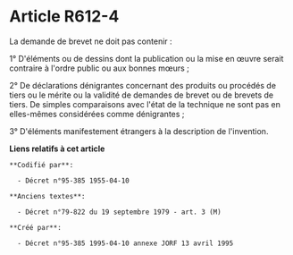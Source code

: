 # Article R612-4

La demande de brevet ne doit pas contenir :

1° D'éléments ou de dessins dont la publication ou la mise en œuvre serait contraire à l'ordre public ou aux bonnes mœurs ;

2° De déclarations dénigrantes concernant des produits ou procédés de tiers ou le mérite ou la validité de demandes de brevet
ou de brevets de tiers. De simples comparaisons avec l'état de la technique ne sont pas en elles-mêmes considérées comme
dénigrantes ;

3° D'éléments manifestement étrangers à la description de l'invention.

**Liens relatifs à cet article**

	**Codifié par**:

	  - Décret n°95-385 1955-04-10

	**Anciens textes**:

	  - Décret n°79-822 du 19 septembre 1979 - art. 3 (M)

	**Créé par**:

	  - Décret n°95-385 1995-04-10 annexe JORF 13 avril 1995
